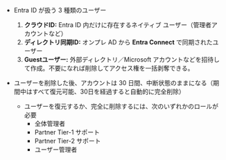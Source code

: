 - Entra ID が扱う 3 種類のユーザー	
	1. **クラウドID:** Entra ID 内だけに存在するネイティブ ユーザー（管理者アカウントなど）
	2. **ディレクトリ同期ID:** オンプレ AD から **Entra Connect** で同期されたユーザー
	3. **Guestユーザー:** 外部ディレクトリ／Microsoft アカウントなどを招待して作成。不要になれば削除してアクセス権を一括剥奪できる。

- ユーザーを削除した後、アカウントは 30 日間、中断状態のままになる（期間中はすべて復元可能、30日を経過すると自動的に完全削除）
	- ユーザーを復元するか、完全に削除するには、次のいずれかのロールが必要
		- 全体管理者
		- Partner Tier-1 サポート
		- Partner Tier-2 サポート
		- ユーザー管理者

